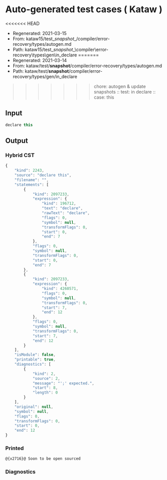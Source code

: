 # Auto-generated test cases ( Kataw )
<<<<<<< HEAD
- Regenerated: 2021-03-15
- From: kataw15/test\__snapshot__/compiler/error-recovery/types/autogen.md
- Path: kataw15/test\__snapshot__\compiler\error-recovery\types\gen\in_declare
=======
- Regenerated: 2021-03-14
- From: kataw/test/__snapshot__/compiler/error-recovery/types/autogen.md
- Path: kataw/test/__snapshot__/compiler/error-recovery/types/gen/in_declare
>>>>>>> chore: autogen & update snapshots
> :: test: in declare
> :: case: this
## Input

`````js
declare this
`````

## Output

### Hybrid CST

```javascript
{
    "kind": 2243,
    "source": "declare this",
    "filename": "",
    "statements": [
        {
            "kind": 2097233,
            "expression": {
                "kind": 196712,
                "text": "declare",
                "rawText": "declare",
                "flags": 0,
                "symbol": null,
                "transformFlags": 0,
                "start": 0,
                "end": 7
            },
            "flags": 0,
            "symbol": null,
            "transformFlags": 0,
            "start": 0,
            "end": 7
        },
        {
            "kind": 2097233,
            "expression": {
                "kind": 4260571,
                "flags": 0,
                "symbol": null,
                "transformFlags": 0,
                "start": 7,
                "end": 12
            },
            "flags": 0,
            "symbol": null,
            "transformFlags": 0,
            "start": 7,
            "end": 12
        }
    ],
    "isModule": false,
    "printable": true,
    "diagnostics": [
        {
            "kind": 2,
            "source": 2,
            "message": "';' expected.",
            "start": 8,
            "length": 0
        }
    ],
    "original": null,
    "symbol": null,
    "flags": 0,
    "transformFlags": 0,
    "start": 0,
    "end": 12
}
```

### Printed

```javascript
@{x2716}@ Soon to be open sourced
```

### Diagnostics

```javascript

```

